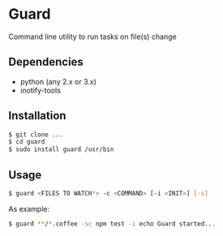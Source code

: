 # Guard
Command line utility to run tasks on file(s) change

## Dependencies

* python (any 2.x or 3.x)
* inotify-tools

## Installation

```sh
$ git clone ...
$ cd guard
$ sudo install guard /usr/bin
```

## Usage

```sh
$ guard <FILES TO WATCH*> -c <COMMAND> [-i <INIT>] [-s]
```

As example:

```sh
$ guard **/*.coffee -sc npm test -i echo Guard started...
```
